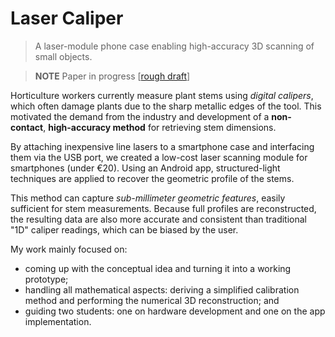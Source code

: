 # Laser Caliper
> A laser-module phone case enabling high-accuracy 3D scanning of small objects.

> **NOTE** Paper in progress [[rough draft](https://drive.google.com/file/d/18jcCQrmrs2Y-6Xl1lu-szXL5eEdoH5m0/view?usp=share_link)]

Horticulture workers currently measure plant stems using *digital calipers*, which often damage plants due to the sharp metallic edges of the tool. This motivated the demand from the industry and development of a **non-contact**, **high-accuracy method** for retrieving stem dimensions.

By attaching inexpensive line lasers to a smartphone case and interfacing them via the USB port, we created a low-cost laser scanning module for smartphones (under €20). Using an Android app, structured-light techniques are applied to recover the geometric profile of the stems.

This method can capture *sub-millimeter geometric features*, easily sufficient for stem measurements. Because full profiles are reconstructed, the resulting data are also more accurate and consistent than traditional "1D" caliper readings, which can be biased by the user.

My work mainly focused on:
<ul>
<li>coming up with the conceptual idea and turning it into a working prototype;</li>
<li>handling all mathematical aspects: deriving a simplified calibration method and performing the numerical 3D reconstruction; and</li>
<li>guiding two students: one on hardware development and one on the app implementation.</li>
</ul>